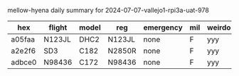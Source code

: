 mellow-hyena daily summary for 2024-07-07-vallejo1-rpi3a-uat-978

|hex|flight|model|reg|emergency|mil|weirdo|
|--|--|--|--|--|--|--|
|a05faa|N123JL|DHC2|N123JL|none|F|yyy|
|a2e2f6|SD3|C182|N2850R|none|F|yyy|
|adbce0|N98436|C172|N98436|none|F|yyy|
